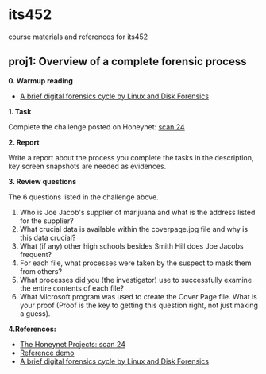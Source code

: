 # its452
course materials and references for its452

## proj1: Overview of a complete forensic process

**0. Warmup reading**
* [A brief digital forensics cycle by Linux and Disk Forensics](./refs/Acompleteforensicprocesspdf)


**1. Task**

Complete the challenge posted on Honeynet: [scan 24](http://www.honeynet.onofri.org/scans/scan24/)


**2. Report**

Write a report about the process you complete the tasks in the description, key screen snapshots are needed as evidences.

**3. Review questions**

The 6 questions listed in the challenge above.


1. Who is Joe Jacob's supplier of marijuana and what is the address listed for the supplier?
2. What crucial data is available within the coverpage.jpg file and why is this data crucial?
3. What (if any) other high schools besides Smith Hill does Joe Jacobs frequent?
4. For each file, what processes were taken by the suspect to mask them from others?
5. What processes did you (the investigator) use to successfully examine the entire contents of each file?
6. What Microsoft program was used to create the Cover Page file. What is your proof (Proof is the key to getting this question right, not just making a guess).


**4.References:**
* [The Honeynet Projects: scan 24](http://www.honeynet.onofri.org/scans/scan24/)
* [Reference demo](https://www.pcsympathy.com/2008/03/22/my-first-autopsy/)
* [A brief digital forensics cycle by Linux and Disk Forensics](https://resources.infosecinstitute.com/linux-and-disk-forensics/)

